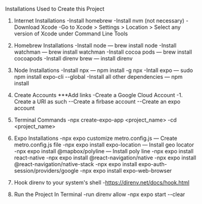 Installations Used to Create this Project

1. Internet Installations
-Install homebrew
-Install nvm (not necessary)
-Download Xcode
-Go to Xcode > Settings > Location > Select any version of Xcode under Command Line Tools

2. Homebrew Installations
-Install node — brew install node
-Install watchman — brew install watchman
-Install cocoa pods — brew install cocoapods
-Install direnv brew — install direnv

3. Node Installations
-Install npx — npm install -g npx
-Intall expo — sudo npm install expo-cli --global
-Install all other dependencies — npm install 

4. Create Accounts ***Add links
-Create a Google Cloud Account
-1. Create a URI as such
--Create a firbase account
--Create an expo account

5. Terminal Commands
-npx create-expo-app <project_name>
-cd <project_name>

6. Expo Installations
-npx expo customize metro.config.js — Create metro.config.js file
-npx expo install expo-location — Install geo locator  
-npx expo install @mapbox/polyline — Install poly line
-npx expo install react-native
-npx expo install @react-navigation/native
-npx expo install @react-navigation/native-stack
-npx expo install expo-auth-session/providers/google
-npx expo install expo-web-browser

7. Hook direnv to your system's shell
-https://direnv.net/docs/hook.html

8. Run the Project In Terminal
-run direnv allow
-npx expo start --clear
